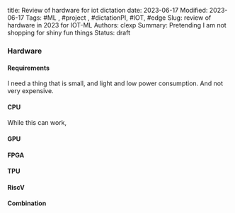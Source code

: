 title: Review of hardware for iot dictation
date: 2023-06-17
Modified: 2023-06-17
Tags: #ML , #project , #dictationPI, #IOT, #edge
Slug: review of hardware in 2023 for IOT-ML
Authors: clexp
Summary: Pretending I am not shopping for shiny fun things
Status: draft



### Hardware
#### Requirements
I need a thing that is small, and light and low power consumption.  And not very expensive.  
#### CPU
While this can work, 
#### GPU

#### FPGA

#### TPU

#### RiscV

#### Combination


